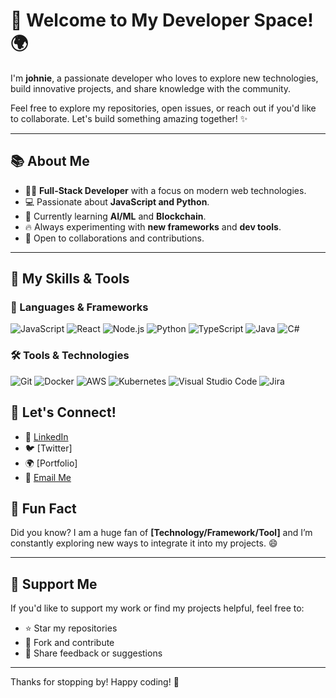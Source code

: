 # 🚀 Welcome to My Developer Space! 🌍

I'm **johnie**, a passionate developer who loves to explore new technologies, build innovative projects, and share knowledge with the community. 

Feel free to explore my repositories, open issues, or reach out if you'd like to collaborate. Let's build something amazing together! ✨

---

## 📚 About Me

- 🧑‍💻 **Full-Stack Developer** with a focus on modern web technologies.
- 💻 Passionate about **JavaScript and Python**.
- 🌱 Currently learning **AI/ML** and **Blockchain**.
- 🔥 Always experimenting with **new frameworks** and **dev tools**.
- 🤝 Open to collaborations and contributions.

---

## 💼 My Skills & Tools

### 🔧 Languages & Frameworks
![JavaScript](https://img.shields.io/badge/JavaScript-F7DF1E?logo=javascript&logoColor=black) 
![React](https://img.shields.io/badge/React-61DAFB?logo=react&logoColor=black)
![Node.js](https://img.shields.io/badge/Node.js-339933?logo=node.js&logoColor=white)
![Python](https://img.shields.io/badge/Python-3776AB?logo=python&logoColor=white)
![TypeScript](https://img.shields.io/badge/TypeScript-3178C6?logo=typescript&logoColor=white)
![Java](https://img.shields.io/badge/Java-007396?logo=java&logoColor=white)
![C#](https://img.shields.io/badge/C%23-239120?logo=csharp&logoColor=white)


### 🛠️ Tools & Technologies
![Git](https://img.shields.io/badge/Git-F05032?logo=git&logoColor=white) 
![Docker](https://img.shields.io/badge/Docker-2496ED?logo=docker&logoColor=white)
![AWS](https://img.shields.io/badge/AWS-232F3E?logo=amazon-aws&logoColor=white)
![Kubernetes](https://img.shields.io/badge/Kubernetes-326CE5?logo=kubernetes&logoColor=white)
![Visual Studio Code](https://img.shields.io/badge/Visual_Studio_Code-007ACC?logo=visualstudiocode&logoColor=white)
![Jira](https://img.shields.io/badge/Jira-0052CC?logo=jira&logoColor=white)




## 🤝 Let's Connect!

- 💼 [LinkedIn](https://www.linkedin.com/in/johny-santu-808140220?utm_source=share&utm_campaign=share_via&utm_content=profile&utm_medium=android_app/) 
- 🐦 [Twitter]
- 🌍 [Portfolio]
- 📧 [Email Me](johnmuturi014@gmail.com)


## 🔮 Fun Fact

Did you know? I am a huge fan of **[Technology/Framework/Tool]** and I’m constantly exploring new ways to integrate it into my projects. 😄

---

## 👀 Support Me

If you'd like to support my work or find my projects helpful, feel free to:

- ⭐ Star my repositories
- 📝 Fork and contribute
- 💬 Share feedback or suggestions

---

Thanks for stopping by! Happy coding! 🚀

